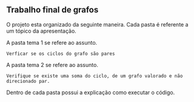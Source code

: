 ## Trabalho final de grafos

O projeto esta organizado da seguinte maneira. Cada pasta é referente a um tópico da apresentação.

A pasta tema 1 se refere ao assunto.
       
    Verficar se os ciclos do grafo são pares

A pasta tema 2 se refere ao assunto.

    Verifique se existe uma soma do ciclo, de um grafo valorado e não direcionado par.


Dentro de cada pasta possui a explicação como executar o código. 